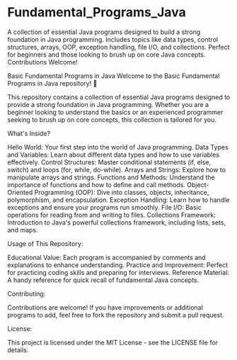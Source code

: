 # Fundamental_Programs_Java
A collection of essential Java programs designed to build a strong foundation in Java programming. Includes topics like data types, control structures, arrays, OOP, exception handling, file I/O, and collections. Perfect for beginners and those looking to brush up on core Java concepts. Contributions Welcome!


Basic Fundamental Programs in Java
Welcome to the Basic Fundamental Programs in Java repository! 🎉

This repository contains a collection of essential Java programs designed to provide a strong foundation in Java programming. Whether you are a beginner looking to understand the basics or an experienced programmer seeking to brush up on core concepts, this collection is tailored for you.

What's Inside?


Hello World: Your first step into the world of Java programming.
Data Types and Variables: Learn about different data types and how to use variables effectively.
Control Structures: Master conditional statements (if, else, switch) and loops (for, while, do-while).
Arrays and Strings: Explore how to manipulate arrays and strings.
Functions and Methods: Understand the importance of functions and how to define and call methods.
Object-Oriented Programming (OOP): Dive into classes, objects, inheritance, polymorphism, and encapsulation.
Exception Handling: Learn how to handle exceptions and ensure your programs run smoothly.
File I/O: Basic operations for reading from and writing to files.
Collections Framework: Introduction to Java's powerful collections framework, including lists, sets, and maps.


 Usage of This Repository:
 
Educational Value: Each program is accompanied by comments and explanations to enhance understanding.
Practice and Improvement: Perfect for practicing coding skills and preparing for interviews.
Reference Material: A handy reference for quick recall of fundamental Java concepts.


Contributing:

Contributions are welcome! If you have improvements or additional programs to add, feel free to fork the repository and submit a pull request.

License:

This project is licensed under the MIT License - see the LICENSE file for details.

